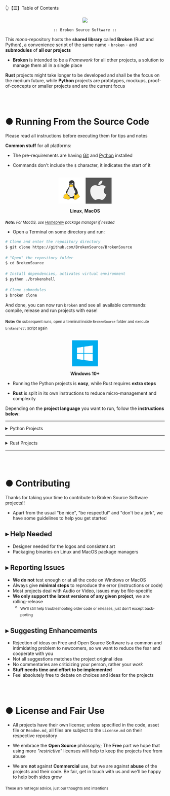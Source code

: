👆【☰】Table of Contents

<div align="center">
  <img src="https://avatars.githubusercontent.com/u/110147748" style="vertical-align: middle; border-radius: 10%" width="140">

    :: Broken Source Software ::
</div>

This _mono_-repository hosts the **shared library** called **Broken** (Rust and Python), a convenience script of the same name - `broken` - and **submodules** of **all our projects**

- **Broken** is intended to be a _Framework_ for all other projects, a solution to manage them all in a single place

**Rust** projects might take longer to be developed and shall be the focus on the medium future, while **Python** projects are prototypes, mockups, proof-of-concepts or smaller projects and are the current focus



<br>
<br>

# ● Running From the Source Code

Please read all instructions before executing them for tips and notes

**Common stuff** for all platforms:

- The pre-requirements are having [Git](https://git-scm.com/downloads) and [Python](https://www.python.org/downloads) installed

- Commands don't include the `$` character, it indicates the start of it

<br>

<div align="center">
  <img src="https://raw.githubusercontent.com/edent/SuperTinyIcons/master/images/svg/linux.svg" style="vertical-align: middle;" width="82">
  <img src="https://raw.githubusercontent.com/edent/SuperTinyIcons/master/images/svg/apple.svg" style="vertical-align: middle;" width="82">

  **Linux**, **MacOS**
</div>

<sub><i><b>Note:</b> For MacOS, use [Homebrew](https://brew.sh/) package manager if needed</i></sub>

- Open a Terminal on some directory and run:

```bash
# Clone and enter the repository directory
$ git clone https://github.com/BrokenSource/BrokenSource

# "Open" the repository folder
$ cd BrokenSource

# Install dependencies, activates virtual environment
$ python ./brokenshell

# Clone submodules
$ broken clone
```

And done, you can now run `broken` and see all available commands: compile, release and run projects with ease!

<sub><b>Note:</b> On subsequent runs, open a terminal inside `BrokenSource` folder and execute `brokenshell` script again</sub>


<br>

<div align="center">
  <img src="https://raw.githubusercontent.com/edent/SuperTinyIcons/master/images/svg/windows.svg" style="vertical-align: middle;" width="82">

  **Windows 10+**
</div>

- Running the Python projects is **easy**, while Rust requires **extra steps**

- **Rust** is split in its own instructions to reduce micro-management and complexity

Depending on the **project language** you want to run, follow the **instructions below**:

<hr/>

<details>
  <summary>
    Python Projects
  </summary>
  <br>

  Have [Git](https://git-scm.com/downloads) and [Python](https://www.python.org/downloads) installed

  <sub><b>Note:</b> Be sure to mark the option to add Python to PATH</sub>

  - **Windows 10**: `Shift+Right Click` some empty space in Windows Explorer, select `Open PowerShell window here`:

  - **Windows 11**: `Right Click` some empty space in Windows Explorer, select `Open in Terminal`:

  Now run the same **Linux** and **MacOS** commands above
</details>

<hr/>

<details>
  <summary>
    Rust Projects
  </summary>
  <br>

  **Rust** requires quite some **dependencies** to be **installed** for a Windows release

  Compiling "natively" requires installing manually Python, Git, CMake, MinGW GCC and GFortran, Visual Studio C++ Build Tools, not really easy but **doable if you want to try**

  Easiest way is using [MSYS2](https://www.msys2.org/) which provides an **Unix-like** environment for Windows, please install it

  - Open a MSYS2 terminal and run:

  ```bash
  # Install all required dependencies
  $ pacman -S git python python-pip python-wheel mingw-w64-x86_64-toolchain libffi-devel zlib-devel
  ```

  - Now follow the same **Linux** and **MacOS** instructions above

  **Note**: Stuff will be downloaded to `C:\msys64\home\USERNAME\BrokenSource` on default configs

  **Tip:** You can press `Shift+Insert` to paste stuff on the clipboard to MSYS2 terminal

  <sub><i>Linux and terminal commands aren't that hard!.. see? 😉</i></sub>
</details>

<hr/>


<br>
<br>

# ● Contributing
Thanks for taking your time to contribute to Broken Source Software projects!!

- Apart from the usual "be nice", "be respectful" and "don't be a jerk", we have some guidelines to help you get started

## ▸ Help Needed
- Designer needed for the logos and consistent art
- Packaging binaries on Linux and MacOS package managers

## ▸ Reporting Issues
- **We do not** test enough or at all the code on Windows or MacOS
- Always give **minimal steps** to reproduce the error (instructions or code)
- Most projects deal with Audio or Video, issues may be file-specific
- **We only support the latest versions of any given project**, we are rolling-release
  - <sub>We'll still help troubleshooting older code or releases, just don't except back-porting</sub>

## ▸ Suggesting Enhancements
- Rejection of ideas on Free and Open Source Software is a common and intimidating problem to newcomers, so we want to reduce the fear and cooperate with you
- Not all suggestions matches the project original idea
- No commentaries are criticizing your person, rather your *work*
- **Stuff needs time and effort to be implemented**
- Feel absolutely free to debate on choices and ideas for the projects



<br>
<br>

# ● License and Fair Use
- All projects have their own license; unless specified in the code, asset file or `Readme.md`, all files are subject to the `License.md` on their respective repository

- We embrace the **Open Source** philosophy; The **Free** part we hope that using more _"restrictive"_ licenses will help to keep the projects free from abuse

- We are **not** against **Commercial** use, but we are against **abuse** of the projects and their code. Be fair, get in touch with us and we'll be happy to help both sides grow

<sub>These are not legal advice, just our thoughts and intentions</sub>
